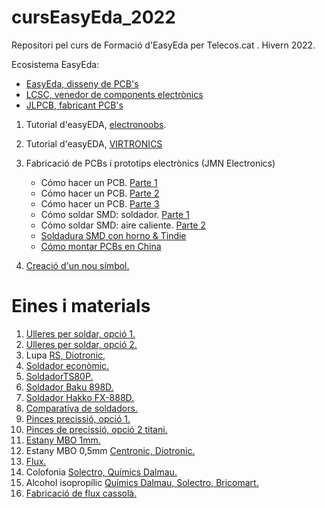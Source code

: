 # cursEasyEda_2022
Repositori pel curs de Formació d'EasyEda per Telecos.cat . Hivern 2022.

Ecosistema EasyEda: 
  * [EasyEda, disseny de PCB's](https://easyeda.com/)
  * [LCSC, venedor de components electrònics](https://lcsc.com/)
  * [JLPCB, fabricant PCB's](https://jlcpcb.com/)
   

1. Tutorial d'easyEDA, [electronoobs](https://youtu.be/BvvHJ-H79l8).
2. Tutorial d'easyEDA, [VIRTRONICS](https://youtu.be/_RqfgehsaK0)
3. Fabricació de PCBs i prototips electrònics (JMN Electronics)
    * Cómo hacer un PCB. [Parte 1](http://jmnelectronics.com/archives/1181)
    * Cómo hacer un PCB. [Parte 2](http://jmnelectronics.com/archives/1317)
    * Cómo hacer un PCB. [Parte 3](http://jmnelectronics.com/archives/1460)
    * Cómo soldar SMD: soldador. [Parte 1](http://jmnelectronics.com/archives/1595)
    * Cómo soldar SMD: aire caliente. [Parte 2](http://jmnelectronics.com/archives/1715)
    * [Soldadura SMD con horno & Tindie](http://jmnelectronics.com/archives/534)
    * [Cómo montar PCBs en China](http://jmnelectronics.com/archives/10589)

5. [Creació d'un nou símbol.](https://docs.easyeda.com/en/SchematicLib/SchLib-Create/index.html)

# Eines i materials

1. [Ulleres per soldar, opció 1.](https://www.amazon.es/gp/product/B00CGE0PNK/ref=as_li_ss_tl?ie=UTF8&psc=1&linkCode=sl1&tag=programarfaci-21&linkId=eb4626c54db926ed2e5963b53098a514&language=es_ES)
2. [Ulleres per soldar, opció 2.](https://es.aliexpress.com/item/32969152884.html?srcSns=sns_WhatsApp&spreadType=socialShare&bizType=ProductDetail&social_params=20255345395&aff_fcid=035ad953d63a49a8aeb25620aca2ec6f-1626508899828-05948-_mqz4XF1&tt=MG&aff_fsk=_mqz4XF1&aff_platform=default&sk=_mqz4XF1&aff_trace_key=035ad953d63a49a8aeb25620aca2ec6f-1626508899828-05948-_mqz4XF1&shareId=20255345395&businessType=ProductDetail&platform=AE&terminal_id=1d469d0877dc4564b69f20c32e85fab7)
3. Lupa [RS, ](https://es.rs-online.com/web/p/lupas/1368106?cm_mmc=ES-PLA-DS3A-_-google-_-CSS_ES_ES_Catchall_SSC-_-Ad+group-_-1368106&matchtype=&pla-293946777986&gclid=CjwKCAiAprGRBhBgEiwANJEY7PMY1464zS_OPvmHxIuu3qkZwu_CcpqGU4gK-Kv8yvvZ2fHVdhF9ZRoCQYoQAvD_BwE&gclsrc=aw.ds)[Diotronic, ](https://diotronic.com/lamparas-lupas/5871-lupa-de-lectura-10x)
4. [Soldador econòmic.](https://www.amazon.es/Juego-soldador-el%C3%A9ctrico-temperatura-ajustable/dp/B08MLBDFHN/ref=sr_1_1_sspa?__mk_es_ES=%C3%85M%C3%85%C5%BD%C3%95%C3%91&crid=1M196D0XDVJ4M&keywords=soldador&qid=1647026493&s=industrial&sprefix=soldador%2Cindustrial%2C89&sr=1-1-spons&psc=1&smid=A1CKZ05GMKXQNG&spLa=ZW5jcnlwdGVkUXVhbGlmaWVyPUEyRTFWWElWSEtLU1NRJmVuY3J5cHRlZElkPUEwMTA1MDMzQ0NKR1daVzBHTTREJmVuY3J5cHRlZEFkSWQ9QTA3MzYwMTFFNUw1U1lKWlVIWEEmd2lkZ2V0TmFtZT1zcF9hdGYmYWN0aW9uPWNsaWNrUmVkaXJlY3QmZG9Ob3RMb2dDbGljaz10cnVl)
5. [SoldadorTS80P.](https://es.aliexpress.com/item/4000629077876.html?spm=a2g0o.productlist.0.0.2b1014f4HDQSxI&algo_pvid=ff0cb575-05e4-4487-b689-7f70316e07a7&algo_expid=ff0cb575-05e4-4487-b689-7f70316e07a7-7&btsid=0b0a050115983503752422106e485f&ws_ab_test=searchweb0_0%2Csearchweb201602_%2Csearchweb201603_&aff_fcid=6181f62de89f43e4ac814e60f79a868b-1647026326589-05712-_d718YnS&aff_fsk=_d718YnS&aff_platform=portals-tool&sk=_d718YnS&aff_trace_key=6181f62de89f43e4ac814e60f79a868b-1647026326589-05712-_d718YnS&terminal_id=844ab7d73758473e943a843f69f573f1&afSmartRedirect=y)
6. [Soldador Baku 898D.](https://www.amazon.es/Estaci%C3%B3n-Soldadura-Caliente-Soldador-Temperatura/dp/B08J8CPYBP/ref=sr_1_2?__mk_es_ES=%C3%85M%C3%85%C5%BD%C3%95%C3%91&crid=32XOST7P8CMPG&keywords=baku&qid=1647027077&s=tools&sprefix=baku%2Cdiy%2C82&sr=1-2&th=1)
7. [Soldador Hakko FX-888D.](https://www.amazon.es/gp/product/B077B9Q6SJ/ref=as_li_tl?ie=UTF8&tag=mainakaetechn-21&camp=3638&creative=24630&linkCode=as2&creativeASIN=B077B9Q6SJ&linkId=3f90539a9e0b5b486b810d97f906f19d)
8. [Comparativa de soldadors.](https://youtu.be/8oOJMr7u9Us)
9. [Pinces precissió, opció 1.](https://www.amazon.es/Anti-Est%C3%A1ticas-Inoxidable-Electr%C3%B3nica-Laboratorio-Pasatiempos/dp/B0154P73ZU/ref=sr_1_8?__mk_es_ES=%C3%85M%C3%85%C5%BD%C3%95%C3%91&dchild=1&keywords=pinzas+precision&qid=1626498496&s=tools&sr=1-8)
10. [Pinces de precissió, opció 2 titani.](https://www.amazon.es/puntiagudas-microscopio-reparaci%C3%B3n-soldadura-tel%C3%A9fonos/dp/B08RJDRMTX/ref=sr_1_21?__mk_es_ES=%C3%85M%C3%85%C5%BD%C3%95%C3%91&crid=24F226PEXP6SE&dchild=1&keywords=pinzas+precision+titanio&qid=1626498597&sprefix=pinzas+precision+t%2Cdiy%2C177&sr=8-21)
11. [Estany MBO 1mm.](https://www.cetronic.es/sqlcommerce/disenos/plantilla1/seccion/producto/DetalleProducto.jsp?idIdioma=&idTienda=93&codProducto=294050005&cPath=781&gclid=CjwKCAiAg6yRBhBNEiwAeVyL0LW7CxheWUaGRZ-Q0SPwxRIDKfMkODCQEoH-gDDB2SxQbN6vu7IxOBoCCjUQAvD_BwE)
12. Estany MBO 0,5mm [Centronic, ](https://www.cetronic.es/sqlcommerce/disenos/plantilla1/seccion/producto/DetalleProducto.jsp?idIdioma=&idTienda=93&codProducto=294050012&cPath=781) [Diotronic.](https://diotronic.com/esta%C3%B1o/6569-121402-estano-0-5mm-trime-100g)
13. [Flux.](https://www.cetronic.es/sqlcommerce/disenos/plantilla1/seccion/producto/DetalleProducto.jsp?idIdioma=&idTienda=93&codProducto=548074021&cPath=494)
14. Colofonia [Solectro, ](https://solectroshop.com/es/accesorios-para-soldar/458-flux-colofonia-resina-solida-20g.html) [Químics Dalmau.](https://quimicsdalmauonline.com/tienda/colofonia-1-kg/)
15. Alcohol isopropílic [Químics Dalmau, ](https://quimicsdalmauonline.com/tienda/alcohol-isopropilico-qp-5-l/) [Solectro, ](https://solectroshop.com/es/alcoholes/1005-alcohol-isopropilico-999-1l.html) [Bricomart.](https://www.bricomart.es/alcohol-isopropilico-1l-10893946.html)
16. [Fabricació de flux cassolà.](https://youtu.be/drpYmAABz2c)


